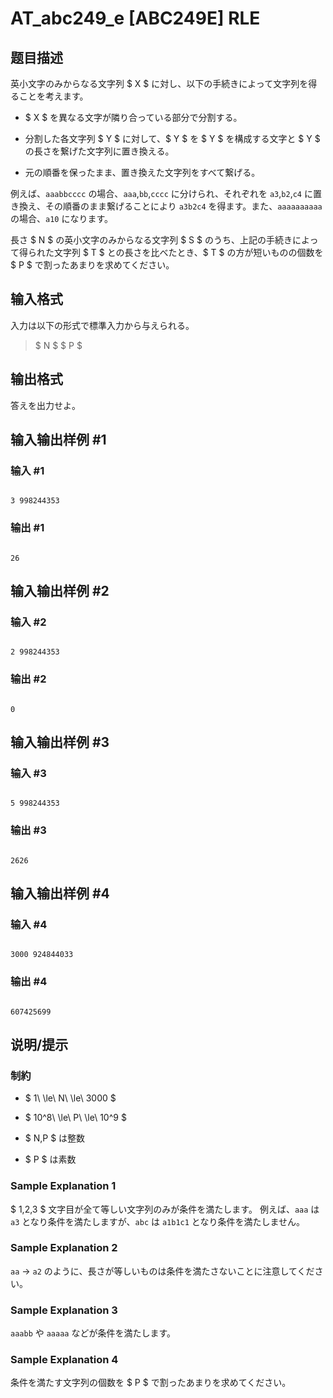 # AT_abc249_e [ABC249E] RLE

## 题目描述

[problemUrl]: https://atcoder.jp/contests/abc249/tasks/abc249_e

英小文字のみからなる文字列 $ X $ に対し、以下の手続きによって文字列を得ることを考えます。

- $ X $ を異なる文字が隣り合っている部分で分割する。
- 分割した各文字列 $ Y $ に対して、$ Y $ を $ Y $ を構成する文字と $ Y $ の長さを繋げた文字列に置き換える。
- 元の順番を保ったまま、置き換えた文字列をすべて繋げる。

例えば、`aaabbcccc` の場合、`aaa`,`bb`,`cccc` に分けられ、それぞれを `a3`,`b2`,`c4` に置き換え、その順番のまま繋げることにより `a3b2c4` を得ます。また、`aaaaaaaaaa` の場合、`a10` になります。

長さ $ N $ の英小文字のみからなる文字列 $ S $ のうち、上記の手続きによって得られた文字列 $ T $ との長さを比べたとき、$ T $ の方が短いものの個数を $ P $ で割ったあまりを求めてください。

## 输入格式

入力は以下の形式で標準入力から与えられる。

> $ N $ $ P $

## 输出格式

答えを出力せよ。

## 输入输出样例 #1

### 输入 #1

```
3 998244353
```

### 输出 #1

```
26
```

## 输入输出样例 #2

### 输入 #2

```
2 998244353
```

### 输出 #2

```
0
```

## 输入输出样例 #3

### 输入 #3

```
5 998244353
```

### 输出 #3

```
2626
```

## 输入输出样例 #4

### 输入 #4

```
3000 924844033
```

### 输出 #4

```
607425699
```

## 说明/提示

### 制約

- $ 1\ \le\ N\ \le\ 3000 $
- $ 10^8\ \le\ P\ \le\ 10^9 $
- $ N,P $ は整数
- $ P $ は素数

### Sample Explanation 1

$ 1,2,3 $ 文字目が全て等しい文字列のみが条件を満たします。 例えば、`aaa` は `a3` となり条件を満たしますが、`abc` は `a1b1c1` となり条件を満たしません。

### Sample Explanation 2

`aa` → `a2` のように、長さが等しいものは条件を満たさないことに注意してください。

### Sample Explanation 3

`aaabb` や `aaaaa` などが条件を満たします。

### Sample Explanation 4

条件を満たす文字列の個数を $ P $ で割ったあまりを求めてください。